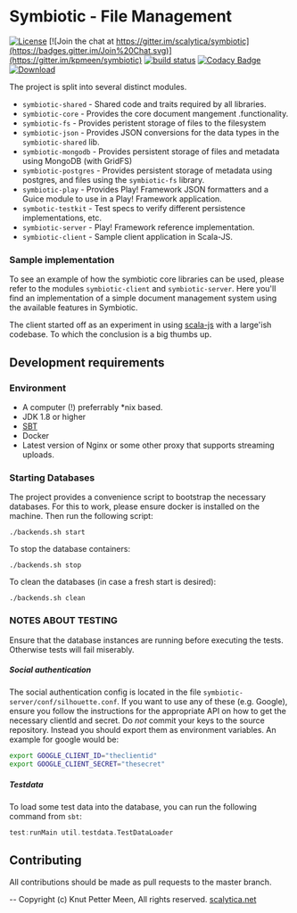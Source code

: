 Symbiotic - File Management
=================================
[![License](https://img.shields.io/badge/License-Apache%202.0-blue.svg)](https://opensource.org/licenses/Apache-2.0)
[![Join the chat at https://gitter.im/scalytica/symbiotic](https://badges.gitter.im/Join%20Chat.svg)](https://gitter.im/kpmeen/symbiotic)
[![build status](https://gitlab.com/kpmeen/symbiotic/badges/master/build.svg)](https://gitlab.com/kpmeen/symbiotic/commits/master)
[![Codacy Badge](https://api.codacy.com/project/badge/Grade/83d503edeba943829ed81bdde1c67c2c)](https://www.codacy.com/app/kp/symbiotic?utm_source=github.com&utm_medium=referral&utm_content=kpmeen/symbiotic&utm_campaign=Badge_Grade)
[![Download](https://api.bintray.com/packages/kpmeen/maven/symbiotic-core/images/download.svg) ](https://bintray.com/kpmeen/maven/symbiotic-core/_latestVersion)

The project is split into several distinct modules.

* `symbiotic-shared` - Shared code and traits required by all libraries.
* `symbiotic-core` - Provides the core document mangement .functionality.
* `symbiotic-fs` - Provides peristent storage of files to the filesystem
* `symbiotic-json` - Provides JSON conversions for the data types in the `symbiotic-shared` lib.
* `symbiotic-mongodb` - Provides persistent storage of files and metadata using MongoDB (with GridFS)
* `symbiotic-postgres` - Provides persistent storage of metadata using postgres, and files using the `symbiotic-fs` library.
* `symbiotic-play` - Provides Play! Framework JSON formatters and a Guice module to use in a Play! Framework application.
* `symbotic-testkit` - Test specs to verify different persistence implementations, etc.
* `symbiotic-server` - Play! Framework reference implementation. 
* `symbiotic-client` - Sample client application in Scala-JS.

### Sample implementation
To see an example of how the symbiotic core libraries can be used, please refer to the modules `symbiotic-client` and `symbiotic-server`. Here you'll find an implementation of a simple document management system using the available features in Symbiotic.

The client started off as an experiment in using [scala-js](http://www.scala-js.org) with a large'ish codebase. To which the conclusion is a big thumbs up.

## Development requirements

### Environment

* A computer (!) preferrably *nix based.
* JDK 1.8 or higher
* [SBT](http://www.scala-sbt.org)
* Docker
* Latest version of Nginx or some other proxy that supports streaming uploads.

### Starting Databases

The project provides a convenience script to bootstrap the necessary databases. For this to work, please ensure docker is installed on the machine. Then run the following script:

```
./backends.sh start
```

To stop the database containers:

```
./backends.sh stop
```

To clean the databases (in case a fresh start is desired):

```
./backends.sh clean
```

### NOTES ABOUT TESTING
Ensure that the database instances are running before executing the tests. Otherwise tests will fail miserably.

##### Social authentication
The social authentication config is located in the file `symbiotic-server/conf/silhouette.conf`. If you want to use any of these
(e.g. Google), ensure you follow the instructions for the appropriate API on how to get the necessary clientId and secret.
Do _not_ commit your keys to the source repository. Instead you should export them as environment variables. An example
for google would be:

```bash
export GOOGLE_CLIENT_ID="theclientid"
export GOOGLE_CLIENT_SECRET="thesecret"
```

##### Testdata
To load some test data into the database, you can run the following command from `sbt`:

```scala
test:runMain util.testdata.TestDataLoader
```

## Contributing
All contributions should be made as pull requests to the master branch.

--
Copyright (c) Knut Petter Meen, All rights reserved. [scalytica.net](http://scalytica.net)
